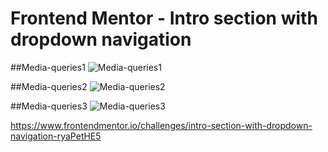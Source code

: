 # Frontend Mentor - Intro section with dropdown navigation

##Media-queries1
![Media-queries1](https://github.com/Dioxop/First-Responsive-Website/assets/88603010/ddf5d2ac-52b9-46e0-a9ea-0d59054f26e8)

##Media-queries2
![Media-queries2](https://github.com/Dioxop/First-Responsive-Website/assets/88603010/22932f4c-2dc4-466a-b6ca-a5b644c9fc62)

##Media-queries3
![Media-queries3](https://github.com/Dioxop/First-Responsive-Website/assets/88603010/aa229e35-ef67-4905-9ef1-6c0e807129a2)

https://www.frontendmentor.io/challenges/intro-section-with-dropdown-navigation-ryaPetHE5
